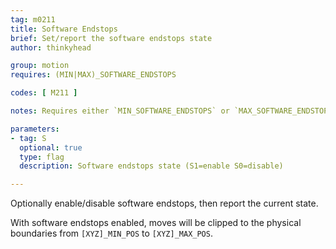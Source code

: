 ```yaml
---
tag: m0211
title: Software Endstops
brief: Set/report the software endstops state
author: thinkyhead

group: motion
requires: (MIN|MAX)_SOFTWARE_ENDSTOPS

codes: [ M211 ]

notes: Requires either `MIN_SOFTWARE_ENDSTOPS` or `MAX_SOFTWARE_ENDSTOPS` for the enable option.

parameters:
- tag: S
  optional: true
  type: flag
  description: Software endstops state (S1=enable S0=disable)

---
```


Optionally enable/disable software endstops, then report the current state.

With software endstops enabled, moves will be clipped to the physical boundaries from `[XYZ]_MIN_POS` to `[XYZ]_MAX_POS`.
